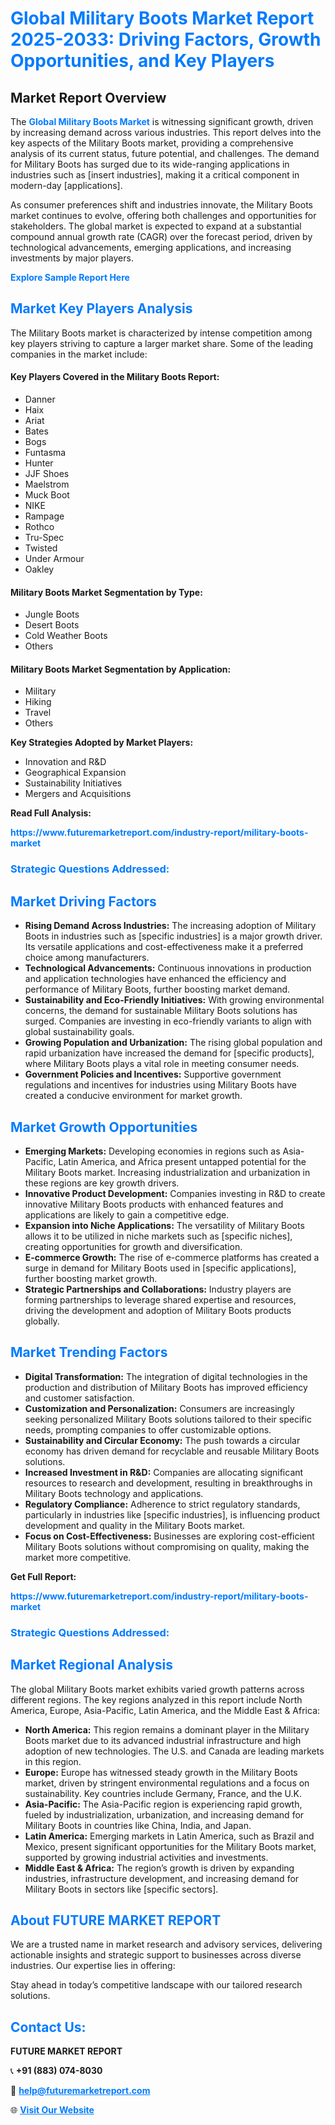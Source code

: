 <h1 style="color: #007BFF;">Global Military Boots Market Report 2025-2033: Driving Factors, Growth Opportunities, and Key Players</h1>

<section id="overview">
<h2>Market Report Overview</h2>
<p>The <a href="https://www.futuremarketreport.com/industry-report/military-boots-market" style="color: #007BFF; text-decoration: none;"><strong>Global Military Boots Market</strong></a> is witnessing significant growth, driven by increasing demand across various industries. This report delves into the key aspects of the Military Boots market, providing a comprehensive analysis of its current status, future potential, and challenges. The demand for Military Boots has surged due to its wide-ranging applications in industries such as [insert industries], making it a critical component in modern-day [applications].</p>
<p>As consumer preferences shift and industries innovate, the Military Boots market continues to evolve, offering both challenges and opportunities for stakeholders. The global market is expected to expand at a substantial compound annual growth rate (CAGR) over the forecast period, driven by technological advancements, emerging applications, and increasing investments by major players.</p>
</section>

<section id="overview">
<p><a href="https://www.futuremarketreport.com/request-sample/reportId=91958" style="color: #007BFF; text-decoration: none;"><strong>Explore Sample Report Here</strong></a></p>
</section>

<section id="key-players">
<h2 style="color: #007BFF;">Market Key Players Analysis</h2>
<p>The Military Boots market is characterized by intense competition among key players striving to capture a larger market share. Some of the leading companies in the market include:</p>
<h4>Key Players Covered in the Military Boots Report:</h4>
<ul><li>Danner</li><li>Haix</li><li>Ariat</li><li>Bates</li><li>Bogs</li><li>Funtasma</li><li>Hunter</li><li>JJF Shoes</li><li>Maelstrom</li><li>Muck Boot</li><li>NIKE</li><li>Rampage</li><li>Rothco</li><li>Tru-Spec</li><li>Twisted</li><li>Under Armour</li><li>Oakley</li></ul>
<h4>Military Boots Market Segmentation by Type:</h4>
<ul><li>Jungle Boots</li><li>Desert Boots</li><li>Cold Weather Boots</li><li>Others</li></ul>

<h4>Military Boots Market Segmentation by Application:</h4>
<ul><li>Military</li><li>Hiking</li><li>Travel</li><li>Others</li></ul>
<p><strong>Key Strategies Adopted by Market Players:</strong></p>
<ul>
<li>Innovation and R&D</li>
<li>Geographical Expansion</li>
<li>Sustainability Initiatives</li>
<li>Mergers and Acquisitions</li>
</ul>
</section>

<section>
<p><strong>Read Full Analysis: </strong></p><a href="https://www.futuremarketreport.com/industry-report/military-boots-market" style="color: #007BFF; text-decoration: none;"><strong>https://www.futuremarketreport.com/industry-report/military-boots-market</strong></a>
<h3 style="color: #007BFF;">Strategic Questions Addressed:</h3>
</section>

<section id="driving-factors">
<h2 style="color: #007BFF;">Market Driving Factors</h2>
<ul>
<li><strong>Rising Demand Across Industries:</strong> The increasing adoption of Military Boots in industries such as [specific industries] is a major growth driver. Its versatile applications and cost-effectiveness make it a preferred choice among manufacturers.</li>
<li><strong>Technological Advancements:</strong> Continuous innovations in production and application technologies have enhanced the efficiency and performance of Military Boots, further boosting market demand.</li>
<li><strong>Sustainability and Eco-Friendly Initiatives:</strong> With growing environmental concerns, the demand for sustainable Military Boots solutions has surged. Companies are investing in eco-friendly variants to align with global sustainability goals.</li>
<li><strong>Growing Population and Urbanization:</strong> The rising global population and rapid urbanization have increased the demand for [specific products], where Military Boots plays a vital role in meeting consumer needs.</li>
<li><strong>Government Policies and Incentives:</strong> Supportive government regulations and incentives for industries using Military Boots have created a conducive environment for market growth.</li>
</ul>
</section>

<section id="growth-opportunities">
<h2 style="color: #007BFF;">Market Growth Opportunities</h2>
<ul>
<li><strong>Emerging Markets:</strong> Developing economies in regions such as Asia-Pacific, Latin America, and Africa present untapped potential for the Military Boots market. Increasing industrialization and urbanization in these regions are key growth drivers.</li>
<li><strong>Innovative Product Development:</strong> Companies investing in R&D to create innovative Military Boots products with enhanced features and applications are likely to gain a competitive edge.</li>
<li><strong>Expansion into Niche Applications:</strong> The versatility of Military Boots allows it to be utilized in niche markets such as [specific niches], creating opportunities for growth and diversification.</li>
<li><strong>E-commerce Growth:</strong> The rise of e-commerce platforms has created a surge in demand for Military Boots used in [specific applications], further boosting market growth.</li>
<li><strong>Strategic Partnerships and Collaborations:</strong> Industry players are forming partnerships to leverage shared expertise and resources, driving the development and adoption of Military Boots products globally.</li>
</ul>
</section>

<section id="trending-factors">
<h2 style="color: #007BFF;">Market Trending Factors</h2>
<ul>
<li><strong>Digital Transformation:</strong> The integration of digital technologies in the production and distribution of Military Boots has improved efficiency and customer satisfaction.</li>
<li><strong>Customization and Personalization:</strong> Consumers are increasingly seeking personalized Military Boots solutions tailored to their specific needs, prompting companies to offer customizable options.</li>
<li><strong>Sustainability and Circular Economy:</strong> The push towards a circular economy has driven demand for recyclable and reusable Military Boots solutions.</li>
<li><strong>Increased Investment in R&D:</strong> Companies are allocating significant resources to research and development, resulting in breakthroughs in Military Boots technology and applications.</li>
<li><strong>Regulatory Compliance:</strong> Adherence to strict regulatory standards, particularly in industries like [specific industries], is influencing product development and quality in the Military Boots market.</li>
<li><strong>Focus on Cost-Effectiveness:</strong> Businesses are exploring cost-efficient Military Boots solutions without compromising on quality, making the market more competitive.</li>
</ul>
</section>

<section>
<p><strong>Get Full Report: </strong></p><a href="https://www.futuremarketreport.com/industry-report/military-boots-market" style="color: #007BFF; text-decoration: none;"><strong>https://www.futuremarketreport.com/industry-report/military-boots-market</strong></a>
<h3 style="color: #007BFF;">Strategic Questions Addressed:</h3>
</section>


<section id="regional-analysis">
<h2 style="color: #007BFF;">Market Regional Analysis</h2>
<p>The global Military Boots market exhibits varied growth patterns across different regions. The key regions analyzed in this report include North America, Europe, Asia-Pacific, Latin America, and the Middle East & Africa:</p>
<ul>
<li><strong>North America:</strong> This region remains a dominant player in the Military Boots market due to its advanced industrial infrastructure and high adoption of new technologies. The U.S. and Canada are leading markets in this region.</li>
<li><strong>Europe:</strong> Europe has witnessed steady growth in the Military Boots market, driven by stringent environmental regulations and a focus on sustainability. Key countries include Germany, France, and the U.K.</li>
<li><strong>Asia-Pacific:</strong> The Asia-Pacific region is experiencing rapid growth, fueled by industrialization, urbanization, and increasing demand for Military Boots in countries like China, India, and Japan.</li>
<li><strong>Latin America:</strong> Emerging markets in Latin America, such as Brazil and Mexico, present significant opportunities for the Military Boots market, supported by growing industrial activities and investments.</li>
<li><strong>Middle East & Africa:</strong> The region’s growth is driven by expanding industries, infrastructure development, and increasing demand for Military Boots in sectors like [specific sectors].</li>
</ul>
</section>

<footer>
<h2 style="color: #007BFF;">About FUTURE MARKET REPORT</h2>
<p>We are a trusted name in market research and advisory services, delivering actionable insights and strategic support to businesses across diverse industries. Our expertise lies in offering:</p>

<p>Stay ahead in today’s competitive landscape with our tailored research solutions.</p>

<h2 style="color: #007BFF;">Contact Us:</h2>
<p><strong>FUTURE MARKET REPORT</strong></p>
<p>📞 <strong>+91 (883) 074-8030</strong></p>
<p>📧 <strong><a href="mailto:help@futuremarketreport.com" style="color: #007BFF;">help@futuremarketreport.com</a></strong></p>
<p>🌐 <strong><a href="https://www.futuremarketreport.com/" style="color: #007BFF;">Visit Our Website</a></strong></p>
</footer>